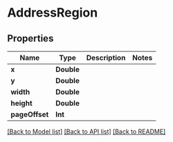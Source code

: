 # AddressRegion

## Properties
Name | Type | Description | Notes
------------ | ------------- | ------------- | -------------
**x** | **Double** |  | 
**y** | **Double** |  | 
**width** | **Double** |  | 
**height** | **Double** |  | 
**pageOffset** | **Int** |  | 

[[Back to Model list]](../README.md#documentation-for-models) [[Back to API list]](../README.md#documentation-for-api-endpoints) [[Back to README]](../README.md)


